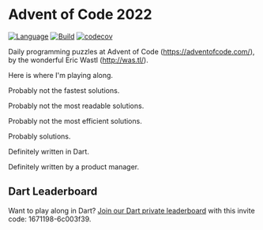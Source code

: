 # Advent of Code 2022

[![Language](https://img.shields.io/badge/language-Dart-blue.svg)](https://dart.dev)
[![Build](https://github.com/timsneath/advent-of-code-2022/actions/workflows/setup.yml/badge.svg)](https://github.com/timsneath/advent-of-code-2022/actions/workflows/setup.yml)
[![codecov](https://codecov.io/gh/timsneath/advent-of-code-2022/branch/main/graph/badge.svg?token=KuWixof02N)](https://codecov.io/gh/timsneath/advent-of-code-2022)

Daily programming puzzles at Advent of Code (<https://adventofcode.com/>), by the wonderful Eric Wastl (<http://was.tl/>).

Here is where I'm playing along.

Probably not the fastest solutions.

Probably not the most readable solutions.

Probably not the most efficient solutions.

Probably solutions.

Definitely written in Dart.

Definitely written by a product manager.

## Dart Leaderboard

Want to play along in Dart? [Join our Dart private leaderboard](https://adventofcode.com/2022/leaderboard/private) with this invite code: 1671198-6c003f39.
